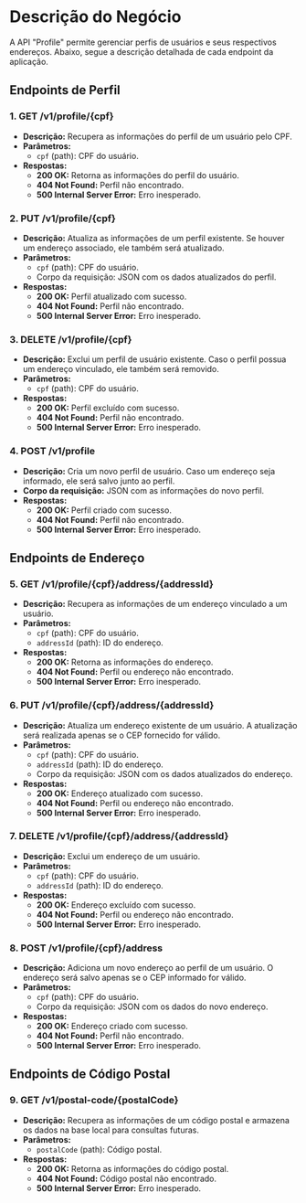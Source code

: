 # Descrição do Negócio

A API "Profile" permite gerenciar perfis de usuários e seus respectivos endereços. Abaixo, segue a descrição detalhada de cada endpoint da aplicação.

## Endpoints de Perfil

### 1. **GET /v1/profile/{cpf}**
- **Descrição:** Recupera as informações do perfil de um usuário pelo CPF.
- **Parâmetros:**
    - `cpf` (path): CPF do usuário.
- **Respostas:**
    - **200 OK:** Retorna as informações do perfil do usuário.
    - **404 Not Found:** Perfil não encontrado.
    - **500 Internal Server Error:** Erro inesperado.

### 2. **PUT /v1/profile/{cpf}**
- **Descrição:** Atualiza as informações de um perfil existente. Se houver um endereço associado, ele também será atualizado.
- **Parâmetros:**
    - `cpf` (path): CPF do usuário.
    - Corpo da requisição: JSON com os dados atualizados do perfil.
- **Respostas:**
    - **200 OK:** Perfil atualizado com sucesso.
    - **404 Not Found:** Perfil não encontrado.
    - **500 Internal Server Error:** Erro inesperado.

### 3. **DELETE /v1/profile/{cpf}**
- **Descrição:** Exclui um perfil de usuário existente. Caso o perfil possua um endereço vinculado, ele também será removido.
- **Parâmetros:**
    - `cpf` (path): CPF do usuário.
- **Respostas:**
    - **200 OK:** Perfil excluído com sucesso.
    - **404 Not Found:** Perfil não encontrado.
    - **500 Internal Server Error:** Erro inesperado.

### 4. **POST /v1/profile**
- **Descrição:** Cria um novo perfil de usuário. Caso um endereço seja informado, ele será salvo junto ao perfil.
- **Corpo da requisição:** JSON com as informações do novo perfil.
- **Respostas:**
    - **200 OK:** Perfil criado com sucesso.
    - **404 Not Found:** Perfil não encontrado.
    - **500 Internal Server Error:** Erro inesperado.

## Endpoints de Endereço

### 5. **GET /v1/profile/{cpf}/address/{addressId}**
- **Descrição:** Recupera as informações de um endereço vinculado a um usuário.
- **Parâmetros:**
    - `cpf` (path): CPF do usuário.
    - `addressId` (path): ID do endereço.
- **Respostas:**
    - **200 OK:** Retorna as informações do endereço.
    - **404 Not Found:** Perfil ou endereço não encontrado.
    - **500 Internal Server Error:** Erro inesperado.

### 6. **PUT /v1/profile/{cpf}/address/{addressId}**
- **Descrição:** Atualiza um endereço existente de um usuário. A atualização será realizada apenas se o CEP fornecido for válido.
- **Parâmetros:**
    - `cpf` (path): CPF do usuário.
    - `addressId` (path): ID do endereço.
    - Corpo da requisição: JSON com os dados atualizados do endereço.
- **Respostas:**
    - **200 OK:** Endereço atualizado com sucesso.
    - **404 Not Found:** Perfil ou endereço não encontrado.
    - **500 Internal Server Error:** Erro inesperado.

### 7. **DELETE /v1/profile/{cpf}/address/{addressId}**
- **Descrição:** Exclui um endereço de um usuário.
- **Parâmetros:**
    - `cpf` (path): CPF do usuário.
    - `addressId` (path): ID do endereço.
- **Respostas:**
    - **200 OK:** Endereço excluído com sucesso.
    - **404 Not Found:** Perfil ou endereço não encontrado.
    - **500 Internal Server Error:** Erro inesperado.

### 8. **POST /v1/profile/{cpf}/address**
- **Descrição:** Adiciona um novo endereço ao perfil de um usuário. O endereço será salvo apenas se o CEP informado for válido.
- **Parâmetros:**
    - `cpf` (path): CPF do usuário.
    - Corpo da requisição: JSON com os dados do novo endereço.
- **Respostas:**
    - **200 OK:** Endereço criado com sucesso.
    - **404 Not Found:** Perfil não encontrado.
    - **500 Internal Server Error:** Erro inesperado.

## Endpoints de Código Postal

### 9. **GET /v1/postal-code/{postalCode}**
- **Descrição:** Recupera as informações de um código postal e armazena os dados na base local para consultas futuras.
- **Parâmetros:**
    - `postalCode` (path): Código postal.
- **Respostas:**
    - **200 OK:** Retorna as informações do código postal.
    - **404 Not Found:** Código postal não encontrado.
    - **500 Internal Server Error:** Erro inesperado.
